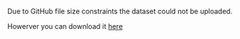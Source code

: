 Due to GitHub file size constraints the dataset could not be uploaded. 

Howerver you can download it [here](https://drive.google.com/drive/folders/1oRi-9SzXwltMCU3JYHgRpO0C_EY3kf3F?usp=sharing)
